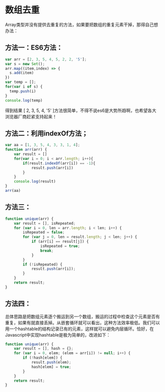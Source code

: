 数组去重
=======

Array类型并没有提供去重复的方法，如果要把数组的重复元素干掉，那得自己想办法：

方法一：ES6方法：
----------
```js
var arr = [2, 3, 5, 4, 5, 2, 2, '5'];
var s = new Set();
arr.map((item,index) => {
  s.add(item)
})
var temp = [];
for(var i of s) {
  temp.push(i)
}
console.log(temp)
```
得到结果  [ 2, 3, 5, 4, '5' ]方法很简单，不得不说es6是大势所趋啊，也希望各大浏览器厂商赶紧支持起来！

方法二：利用indexOf方法；
----------------
```js
var aa = [1, 3, 5, 4, 3, 3, 1, 4];
function arr(arr) {
	var result = []
	for(var i = 0; i < arr.length; i++){
		if(result.indexOf(arr[i]) == -1){
			result.push(arr[i])
		}
	}
	console.log(result)
}            
arr(aa)
```
方法三：
----
```js
function unique(arr) {
	var result = [], isRepeated;
	for (var i = 0, len = arr.length; i < len; i++) {
		isRepeated = false;
		for (var j = 0, len = result.length; j < len; j++) {
			if (arr[i] == result[j]) {   
				isRepeated = true;
				break;
			}
		}
		if (!isRepeated) {
			result.push(arr[i]);
		}
	}
	return result;
}
```
方法四：
----

总体思路是把数组元素逐个搬运到另一个数组，搬运的过程中检查这个元素是否有重复，如果有就直接丢掉。从嵌套循环就可以看出，这种方法效率极低。我们可以用一个hashtable的结构记录已有的元素，这样就可以避免内层循环。恰好，在Javascript中实现hashtable是极为简单的，改进如下：
```js
function unique(arr) {
	var result = [], hash = {};
	for (var i = 0, elem; (elem = arr[i]) != null; i++) {
		if (!hash[elem]) {
			result.push(elem);
			hash[elem] = true;
		}
	}
	return result;
}
```